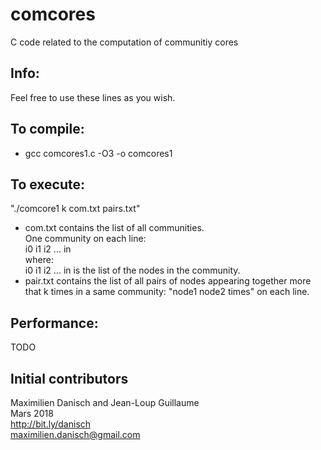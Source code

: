 # comcores
C code related to the computation of communitiy cores


## Info:

Feel free to use these lines as you wish. 

## To compile:

- gcc comcores1.c -O3 -o comcores1

## To execute:

"./comcore1 k com.txt pairs.txt"
- com.txt contains the list of all communities.  
One community on each line:  
i0 i1 i2 ... in  
where:  
i0 i1 i2 ... in is the list of the nodes in the community.
- pair.txt contains the list of all pairs of nodes appearing together more that k times in a same community: "node1 node2 times" on each line.


## Performance:

TODO

## Initial contributors

Maximilien Danisch and Jean-Loup Guillaume  
Mars 2018  
http://bit.ly/danisch  
maximilien.danisch@gmail.com

